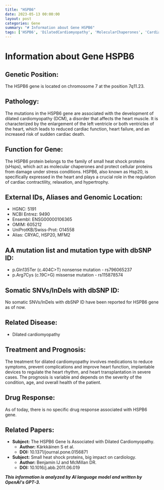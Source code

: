 ```yaml
---
title: "HSPB6"
date: 2023-05-13 00:00:00
layout: post
categories: Gene
summary: "# Information about Gene HSPB6"
tags: ['HSPB6', 'DilatedCardiomyopathy', 'MolecularChaperones', 'CardiacFunction', 'GeneticMutation', 'Prognosis', 'HeartTransplantation', 'CardiologyResearch']
---
```


# Information about Gene HSPB6

## Genetic Position:
The HSPB6 gene is located on chromosome 7 at the position 7q11.23.

## Pathology:
The mutations in the HSPB6 gene are associated with the development of dilated cardiomyopathy (DCM), a disorder that affects the heart muscle. It is characterized by the enlargement of the left ventricle or both ventricles of the heart, which leads to reduced cardiac function, heart failure, and an increased risk of sudden cardiac death.

## Function for Gene:
The HSPB6 protein belongs to the family of small heat shock proteins (sHsps), which act as molecular chaperones and protect cellular proteins from damage under stress conditions. HSPB6, also known as Hsp20, is specifically expressed in the heart and plays a crucial role in the regulation of cardiac contractility, relaxation, and hypertrophy.

## External IDs, Aliases and Genomic Location:
- HGNC: 5191
- NCBI Entrez: 9490
- Ensembl: ENSG00000106365
- OMIM: 605212
- UniProtKB/Swiss-Prot: O14558
- Alias: CRYAC, HSP20, MFM2

## AA mutation list and mutation type with dbSNP ID:
- p.Gln135Ter (c.404C>T) nonsense mutation - rs796065237
- p.Arg7Cys (c.19C>G) missense mutation - rs115878574

## Somatic SNVs/InDels with dbSNP ID:
No somatic SNVs/InDels with dbSNP ID have been reported for HSPB6 gene as of now.

## Related Disease:
- Dilated cardiomyopathy

## Treatment and Prognosis:
The treatment for dilated cardiomyopathy involves medications to reduce symptoms, prevent complications and improve heart function, implantable devices to regulate the heart rhythm, and heart transplantation in severe cases. The prognosis is variable and depends on the severity of the condition, age, and overall health of the patient.

## Drug Response:
As of today, there is no specific drug response associated with HSPB6 gene.

## Related Papers:
- **Subject:** The HSPB6 Gene Is Associated with Dilated Cardiomyopathy.
  - **Author:** Kärkkäinen S et al.
  - **DOI:** 10.1371/journal.pone.0156871
- **Subject:** Small heat shock proteins, big impact on cardiology.
  - **Author:** Benjamin IJ and McMillan DR.
  - **DOI:** 10.1016/j.abb.2011.06.019

**_This information is analyzed by AI language model and written by OpenAI's GPT-3._**